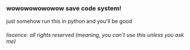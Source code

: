 ### wowowowowowow save code system! 
just somehow run this in python and you'll be good

###### liscence: all rights reserved (meaning, you can't use this unless you ask me)

